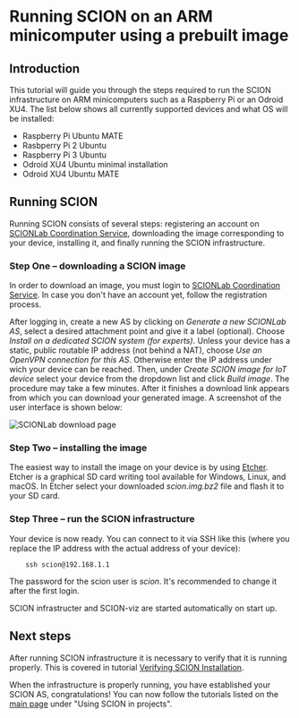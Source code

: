 # Running SCION on an ARM minicomputer using a prebuilt image

## Introduction

This tutorial will guide you through the steps required to run the SCION infrastructure on ARM minicomputers such as a Raspberry Pi or an Odroid XU4. The list below shows all currently supported devices and what OS will be installed:

* Raspberry Pi Ubuntu MATE
* Rasbperry Pi 2 Ubuntu
* Raspberry Pi 3 Ubuntu
* Odroid XU4 Ubuntu minimal installation
* Odroid XU4 Ubuntu MATE

## Running SCION

Running SCION consists of several steps: registering an account on [SCIONLab Coordination Service](https://www.scionlab.org/), downloading the image corresponding to your device, installing it, and finally running the SCION infrastructure.

### Step One &ndash; downloading a SCION image

In order to download an image, you must login to [SCIONLab Coordination Service](https://www.scionlab.org/). In case you don't have an account yet, follow the registration process.

After logging in, create a new AS by clicking on *Generate a new SCIONLab AS*, select a desired attachment point and give it a label (optional). Choose *Install on a dedicated SCION system (for experts)*. Unless your device has a static, public routable IP address (not behind a NAT), choose *Use an OpenVPN connection for this AS*. Otherwise enter the IP address under wich your device can be reached. Then, under *Create SCION image for IoT device* select your device from the dropdown list and click *Build image*. The procedure may take a few minutes. After it finishes a download link appears from which you can download your generated image. A screenshot of the user interface is shown below:

![SCIONLab download page](/images/scionlab_download_image_arm_setup.png)

### Step Two &ndash; installing the image

The easiest way to install the image on your device is by using [Etcher](https://etcher.io/). Etcher is a graphical SD card writing tool available for Windows, Linux, and macOS. In Etcher select your downloaded *scion.img.bz2* file and flash it to your SD card.

### Step Three &ndash; run the SCION infrastructure

Your device is now ready. You can connect to it via SSH like this (where you replace the IP address with the actual address of your device):

```
    ssh scion@192.168.1.1
```
The password for the scion user is *scion*. It's recommended to change it after the first login.

SCION infrastructer and SCION-viz are started automatically on start up.

## Next steps

After running SCION infrastructure it is necessary to verify that it is running properly. This is covered in tutorial [Verifying SCION Installation](/general_scion_configuration/verifying_scion_installation.md).

When the infrastructure is properly running, you have established your SCION AS, congratulations! You can now follow the tutorials listed on the [main page](/index.md#using-scion-in-projects) under "Using SCION in projects".
